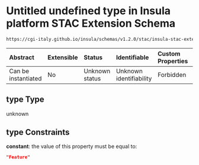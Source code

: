 # Untitled undefined type in Insula platform STAC Extension Schema

```txt
https://cgi-italy.github.io/insula/schemas/v1.2.0/stac/insula-stac-extension.schema.json#/oneOf/0/allOf/1/properties/type
```



| Abstract            | Extensible | Status         | Identifiable            | Custom Properties | Additional Properties | Access Restrictions | Defined In                                                                                                   |
| :------------------ | :--------- | :------------- | :---------------------- | :---------------- | :-------------------- | :------------------ | :----------------------------------------------------------------------------------------------------------- |
| Can be instantiated | No         | Unknown status | Unknown identifiability | Forbidden         | Allowed               | none                | [insula-stac-extension.schema.json\*](schemas/stac/insula-stac-extension.schema.json) |

## type Type

unknown

## type Constraints

**constant**: the value of this property must be equal to:

```json
"Feature"
```
